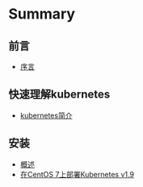 # Summary

## 前言

* [序言](README.md)

## 快速理解kubernetes

* [kubernetes简介](/intro/introduce-kubernetes.md)

## 安装

* [概述](/install-kubernetes/install-kubernetes.md)
* [在CentOS 7上部署Kubernetes v1.9](/install-kubernetes/install-kubernetes-1.9-on-centos7.md)



